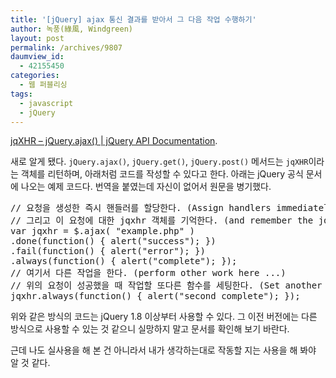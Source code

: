 ```yaml
---
title: '[jQuery] ajax 통신 결과를 받아서 그 다음 작업 수행하기'
author: 녹풍(綠風, Windgreen)
layout: post
permalink: /archives/9807
daumview_id:
  - 42155450
categories:
  - 웹 퍼블리싱
tags:
  - javascript
  - jQuery
---
```

[jqXHR &#8211; jQuery.ajax() | jQuery API Documentation][1].

새로 알게 됐다. `jQuery.ajax()`, `jQuery.get()`, `jQuery.post()` 메서드는 `jqXHR`이라는 객체를 리턴하며, 아래처럼 코드를 작성할 수 있다고 한다. 아래는 jQuery 공식 문서에 나오는 예제 코드다. 번역을 붙였는데 자신이 없어서 원문을 병기했다.

<pre>// 요청을 생성한 즉시 핸들러를 할당한다. (Assign handlers immediately after making the request,)
// 그리고 이 요청에 대한 jqxhr 객체를 기억한다. (and remember the jqxhr object for this request)
var jqxhr = $.ajax( "example.php" )
.done(function() { alert("success"); })
.fail(function() { alert("error"); })
.always(function() { alert("complete"); });
// 여기서 다른 작업을 한다. (perform other work here ...)
// 위의 요청이 성공했을 때 작업할 또다른 함수를 세팅한다. (Set another completion function for the request above)
jqxhr.always(function() { alert("second complete"); });</pre>

위와 같은 방식의 코드는 jQuery 1.8 이상부터 사용할 수 있다. 그 이전 버전에는 다른 방식으로 사용할 수 있는 것 같으니 실망하지 말고 문서를 확인해 보기 바란다.

근데 나도 실사용을 해 본 건 아니라서 내가 생각하는대로 작동할 지는 사용을 해 봐야 알 것 같다.

 [1]: http://api.jquery.com/jQuery.ajax/#jqXHR